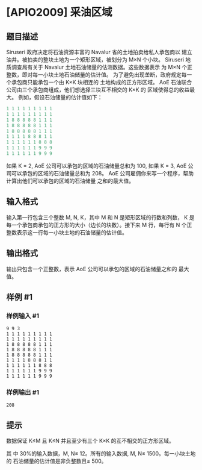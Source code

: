 # [APIO2009] 采油区域

## 题目描述

Siruseri 政府决定将石油资源丰富的 Navalur 省的土地拍卖给私人承包商以 建立油井。被拍卖的整块土地为一个矩形区域，被划分为 M×N 个小块。 Siruseri 地质调查局有关于 Navalur 土地石油储量的估测数据。这些数据表示 为 M×N 个正整数，即对每一小块土地石油储量的估计值。 为了避免出现垄断，政府规定每一个承包商只能承包一个由 K×K 块相连的 土地构成的正方形区域。 AoE 石油联合公司由三个承包商组成，他们想选择三块互不相交的 K×K 的 区域使得总的收益最大。 例如，假设石油储量的估计值如下：

```cpp
1 1 1 1 1 1 1 1 1 
1 1 1 1 1 1 1 1 1 
1 8 8 8 8 8 1 1 1 
1 8 8 8 8 8 1 1 1 
1 8 8 8 8 8 1 1 1 
1 1 1 1 8 8 8 1 1 
1 1 1 1 1 1 8 8 8 
1 1 1 1 1 1 9 9 9 
1 1 1 1 1 1 9 9 9 
```
如果 K = 2, AoE 公司可以承包的区域的石油储量总和为 100, 如果 K = 3, AoE 公司可以承包的区域的石油储量总和为 208。 AoE 公司雇佣你来写一个程序，帮助计算出他们可以承包的区域的石油储量 之和的最大值。


## 输入格式

输入第一行包含三个整数 M, N, K，其中 M 和 N 是矩形区域的行数和列数， K 是每一个承包商承包的正方形的大小（边长的块数）。接下来 M 行，每行有 N 个正整数表示这一行每一小块土地的石油储量的估计值。


## 输出格式

输出只包含一个正整数，表示 AoE 公司可以承包的区域的石油储量之和的 最大值。


## 样例 #1

### 样例输入 #1
```
9 9 3
1 1 1 1 1 1 1 1 1 
1 1 1 1 1 1 1 1 1 
1 8 8 8 8 8 1 1 1 
1 8 8 8 8 8 1 1 1 
1 8 8 8 8 8 1 1 1 
1 1 1 1 8 8 8 1 1 
1 1 1 1 1 1 8 8 8 
1 1 1 1 1 1 9 9 9 
1 1 1 1 1 1 9 9 9
```

### 样例输出 #1

```
208
```

## 提示

数据保证 K≤M 且 K≤N 并且至少有三个 K×K 的互不相交的正方形区域。

其 中 30%的输入数据，M, N≤ 12。所有的输入数据, M, N≤ 1500。每一小块土地的 石油储量的估计值是非负整数且≤ 500。

